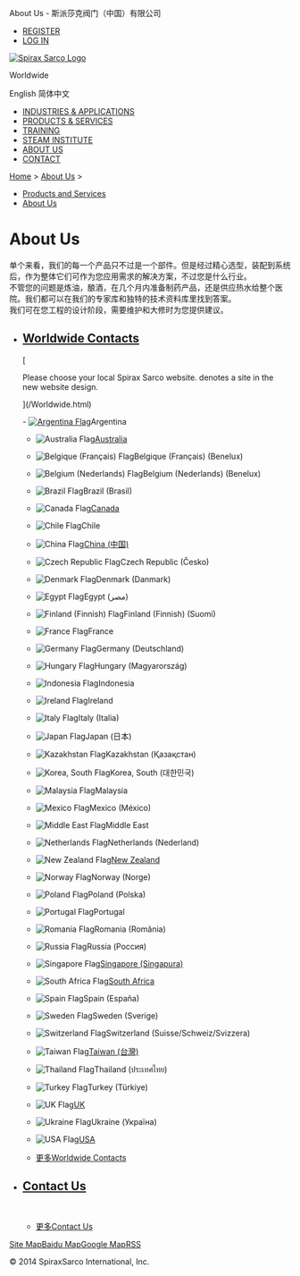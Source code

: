  About Us - 斯派莎克阀门（中国）有限公司    

-   [REGISTER](/member/index_do.php?fmdo=user&dopost=regnew)
-   [LOG IN](/member/login.php)

[![Spirax Sarco Logo](/skin/en/logo.gif)](/index.htm)

Worldwide

English 简体中文

 

-   [INDUSTRIES & APPLICATIONS](/cn_applications/index.html)
-   [PRODUCTS & SERVICES](/cn_products-services/)
-   [TRAINING](/cn_training/)
-   [STEAM INSTITUTE](/cn_university/)
-   [ABOUT US](/cn_about/)
-   [CONTACT](/en_about/contact.html)

  

[Home](/index.htm) > [About Us](/About_Us/) >

-   [Products and Services](/en_products-services/)
-   [About Us](/About_Us/)

# About Us

单个来看，我们的每一个产品只不过是一个部件。但是经过精心选型，装配到系统后，作为整体它们可作为您应用需求的解决方案，不过您是什么行业。  
不管您的问题是炼油，酿酒，在几个月内准备制药产品，还是供应热水给整个医院。我们都可以在我们的专家库和独特的技术资料库里找到答案。  
我们可在您工程的设计阶段，需要维护和大修时为您提供建议。

-   ## [Worldwide Contacts](/Worldwide.html)
    
    [
    
      
    Please choose your local Spirax Sarco website. denotes a site in the new website design.
    
    ](/Worldwide.html)
    
    [](/Worldwide.html)-   [![Argentina Flag](/skin/en/Country/AR-small.png)](/Worldwide.html)Argentina
    -   ![Australia Flag](/skin/en/Country/AU-small.png)[Australia](http://index.htm)
    -   ![Belgique (Français) Flag](/skin/en/Country/BE_FRE-small.png)Belgique (Français) (Benelux)
    -   ![Belgium (Nederlands) Flag](/skin/en/Country/BE_DUT-small.png)Belgium (Nederlands) (Benelux)
    -   ![Brazil Flag](/skin/en/Country/BR-small.png)Brazil (Brasil)
    -   ![Canada Flag](/skin/en/Country/CA-small.png)[Canada](/index.htm)
    -   ![Chile Flag](/skin/en/Country/CL-small.png)Chile
    -   ![China Flag](/skin/en/Country/CN-small.png)[China (中国)](/index.html)
    -   ![Czech Republic Flag](/skin/en/Country/CZ-small.png)Czech Republic (Česko)
    -   ![Denmark Flag](/skin/en/Country/DK-small.png)Denmark (Danmark)
    -   ![Egypt Flag](/skin/en/Country/EG-small.png)Egypt (مصر)
    -   ![Finland (Finnish) Flag](/skin/en/Country/FI_FIN-small.png)Finland (Finnish) (Suomi)
    -   ![France Flag](/skin/en/Country/FR-small.png)France
    -   ![Germany Flag](/skin/en/Country/DE-small.png)Germany (Deutschland)
    -   ![Hungary Flag](/skin/en/Country/HU-small.png)Hungary (Magyarország)
    -   ![Indonesia Flag](/skin/en/Country/ID-small.png)Indonesia
    -   ![Ireland Flag](/skin/en/Country/IE-small.png)Ireland
    -   ![Italy Flag](/skin/en/Country/IT-small.png)Italy (Italia)
    
    -   ![Japan Flag](/skin/en/Country/JP-small.png)Japan (日本)
    -   ![Kazakhstan Flag](/skin/en/Country/KZ-small.png)Kazakhstan (Қазақстан)
    -   ![Korea, South Flag](/skin/en/Country/KR-small.png)Korea, South (대한민국)
    -   ![Malaysia Flag](/skin/en/Country/MY-small.png)Malaysia
    -   ![Mexico Flag](/skin/en/Country/MX-small.png)Mexico (México)
    -   ![Middle East Flag](/skin/en/Country/MIDDLEEAST-small.png)Middle East
    -   ![Netherlands Flag](/skin/en/Country/NL-small.png)Netherlands (Nederland)
    -   ![New Zealand Flag](/skin/en/Country/NZ-small.png)[New Zealand](/index.htm)
    -   ![Norway Flag](/skin/en/Country/NO-small.png)Norway (Norge)
    -   ![Poland Flag](/skin/en/Country/PL-small.png)Poland (Polska)
    -   ![Portugal Flag](/skin/en/Country/PT-small.png)Portugal
    -   ![Romania Flag](/skin/en/Country/RO-small.png)Romania (România)
    -   ![Russia Flag](/skin/en/Country/RU-small.png)Russia (Россия)
    -   ![Singapore Flag](/skin/en/Country/SG-small.png)[Singapore (Singapura)](/index.htm)
    -   ![South Africa Flag](/skin/en/Country/ZA-small.png)[South Africa](/index.htm)
    -   ![Spain Flag](/skin/en/Country/ES-small.png)Spain (España)
    -   ![Sweden Flag](/skin/en/Country/SE-small.png)Sweden (Sverige)
    -   ![Switzerland Flag](/skin/en/Country/CH-small.png)Switzerland (Suisse/Schweiz/Svizzera)
    -   ![Taiwan Flag](/skin/en/Country/TW-small.png)[Taiwan (台灣)](/index.html)
    -   ![Thailand Flag](/skin/en/Country/TH-small.png)Thailand (ประเทศไทย)
    -   ![Turkey Flag](/skin/en/Country/TR-small.png)Turkey (Türkiye)
    -   ![UK Flag](/skin/en/Country/UK-small.png)[UK](/index.htm)
    -   ![Ukraine Flag](/skin/en/Country/UA-small.png)Ukraine (Україна)
    -   ![USA Flag](/skin/en/Country/US-small.png)[USA](/index.htm)
    
    -   [更多Worldwide Contacts](/Worldwide.html)
    
-   ## [Contact Us](/en_about/contact.html)
    
     [](/en_about/contact.html)
    
    -   [更多Contact Us](/en_about/contact.html)
    

[Site Map](/sitemap.html "Site Map")[Baidu Map](/baidu.xml)[Google Map](/google.xml)[RSS](/rss.xml)

© 2014 SpiraxSarco International, Inc.